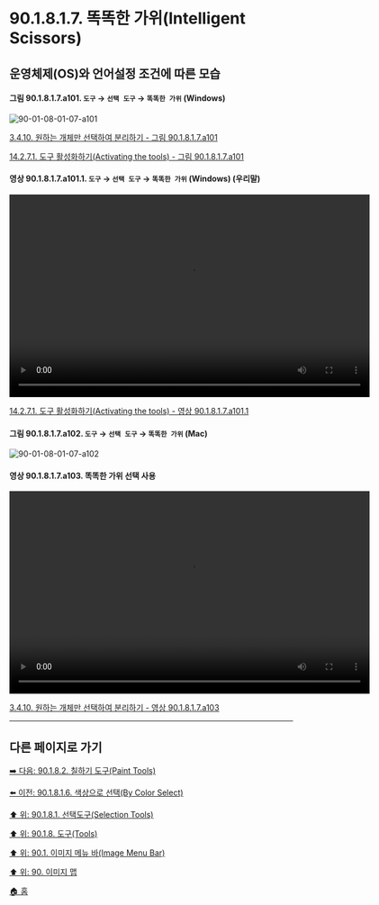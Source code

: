 # 90.1.8.1.7. 똑똑한 가위(Intelligent Scissors)
## 운영체제(OS)와 언어설정 조건에 따른 모습

<a id="90-01-08-01-07-a101"></a>

#### 그림 90.1.8.1.7.a101. `도구` → `선택 도구` → `똑똑한 가위` (Windows)
![90-01-08-01-07-a101](https://github.com/wonder13662/gimp/assets/15767104/c0186fc5-3219-4061-8885-751f87493a9a)

[3.4.10. 원하는 개체만 선택하여 분리하기 - 그림 90.1.8.1.7.a101](./03-04-10-separating-an-object-from-its-background.md#90-01-08-01-07-a101)

[14.2.7.1. 도구 활성화하기(Activating the tools) - 그림 90.1.8.1.7.a101](./14-02-07-01-activating_the_tool.md#90-01-08-01-07-a101)

<a id="90-01-08-01-07-a101-01"></a>

#### 영상 90.1.8.1.7.a101.1. `도구` → `선택 도구` → `똑똑한 가위` (Windows) (우리말)
<video controls="controls" width="640" height="360" src="https://github.com/wonder13662/gimp/assets/15767104/e75dfb27-2445-48ef-97e6-565df23a9192"></video>

[14.2.7.1. 도구 활성화하기(Activating the tools) - 영상 90.1.8.1.7.a101.1](./14-02-07-01-activating_the_tool.md#90-01-08-01-07-a101-01)

<a id="90-01-08-01-07-a102"></a>

#### 그림 90.1.8.1.7.a102. `도구` → `선택 도구` → `똑똑한 가위` (Mac)
![90-01-08-01-07-a102](https://github.com/wonder13662/gimp/assets/15767104/855d1bd9-f9ce-4d45-a686-d7b573a1231b)

<a id="90-01-08-01-07-a103"></a>

#### 영상 90.1.8.1.7.a103. 똑똑한 가위 선택 사용
<video controls="controls" width="640" height="360" environment="MacOS:Sonoma 14.2.1 GIMP 2.10.36" src="https://github.com/wonder13662/gimp/assets/15767104/207b3a3a-7d36-4e60-a49a-d9c3d9e23e86"></video>

[3.4.10. 원하는 개체만 선택하여 분리하기 - 영상 90.1.8.1.7.a103](./03-04-10-separating-an-object-from-its-background.md#90-01-08-01-07-a103)

***

## 다른 페이지로 가기

[➡️ 다음: 90.1.8.2. 칠하기 도구(Paint Tools)](./90-01-08-02-00-paint_tools.md)

[⬅️ 이전: 90.1.8.1.6. 색상으로 선택(By Color Select)](./90-01-08-01-06-by_color_select.md)

[⬆️ 위: 90.1.8.1. 선택도구(Selection Tools)](./90-01-08-01-00-selection_tools.md)

[⬆️ 위: 90.1.8. 도구(Tools)](./90-01-08-00-tools.md)

[⬆️ 위: 90.1. 이미지 메뉴 바(Image Menu Bar)](./90-01-00-image-menu-bar.md)

[⬆️ 위: 90. 이미지 맵](./90-00-image-map.md)

[🏠 홈](./00-home.md)

